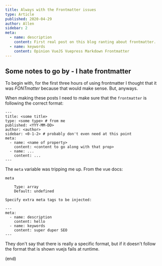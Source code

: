 ```yaml
---
title: Always with the Frontmatter issues
type: Article
published: 2020-04-29
author: Allen
sidebar: 2
meta:
  - name: description
    content: First real post on this blog ranting about frontmatter.
  - name: keywords
    content: Opinion VueJS Vuepress Markdown Frontmatter
---
```


## Some notes to go by - I hate frontmatter

To begin with, for the first three hours of using frontmatter I thought that it was *FONTmatter* because that would make sense. But, anyways.

When making these posts I need to make sure that the `frontmatter` is following the correct format:

``` text
---
title: <some title>
type: <some type> # from me
published: <YYY-MM-DD>
author: <author>
sidebar: <0-1-2> # probably don't even need at this point
meta:
  - name: <name of property>
    content: <content to go along with that prop>
  - name: ...
    content: ...
---
```

The `meta` variable was tripping me up. From the vue docs:

``` text
meta

    Type: array
    Default: undefined

Specify extra meta tags to be injected:

---
meta:
  - name: description
    content: hello
  - name: keywords
    content: super duper SEO
---
```

They don't say that there is really a specific format, but if it doesn't follow the format that is shown vuejs fails at runtime.

(end)